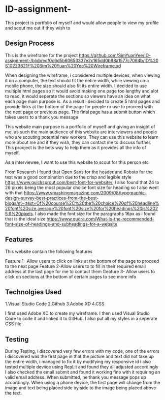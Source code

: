 # ID-assignment-
This project is portfolio of myself and would allow people to view my profile and scout me out if they wish to 

Design Process
---------------------
This is the wireframe for the project
https://github.com/SimYuanYee/ID-assignment-/blob/ecf0c6d5b60653337e2c165dd0b88a1577c7064b/ID%20S10223621F%20Sim%20Yuan%20Yee%20Wireframe.xd

When designing the wireframe, i considered multiple devices, when viewing it on a computer, the text should fit the netire width, while viewing on a mobile phone, the size should also fit its entire width. I decided to use multiple html pages so it would avoid making one page too lengthy and alot to read, it would seperate the sections so viewers have an idea on what each page main purpose is. As a result i decided to create 5 html pages and provide links at the bottom of the page for people ro use to proceed with the next page or previous page. The final page has a submit button which takes users to a thank you message 

This website main purpose is a portfolio of myself and giving an insight of me, as such the main audience of this website 
are interviewers and people who are scouting potential new workers.  They can use this website to learn more about me and if they wish, they can contact me to discuss further. This prooject is the bets way to help them as it provides all the info of myself. 

As a interviewee, I want to use this website to scout for this person etc 

From Research I found that Open Sans for the header and Roboto for the text was a good combination due to the crisp and legible style https://www.quicksprout.com/best-font-for-website/, I also found that 24 to 26 pixels being the most popular choice font size for heading so I also went with that https://www.smashingmagazine.com/2009/08/typographic-design-survey-best-practices-from-the-best-blogs/#:~:text=Of%20course%2C%20the%20choice%20of%20headline%20font%20size,average%20font%20size%20for%20headings%20is%2025.6%20pixels. I also made the font size for the paragraphs 16px as i found that is the ideal size https://www.quora.com/What-is-the-recommended-font-size-of-headings-and-subheadings-for-a-website.

Features
--------------------
This website contain the following features

Feature 1- Allow users to click on links at the bottom of the page to proceed to the next page
Feature 2-Allow users to to fill in their required email address at the last page for me to contact them
Geature 3- Allow users to click on sections at the bottom of certain pages to see more info

Technolgies Used
-------------------
1.Visual Studio Code
2.Github
3.Adobe XD
4.CSS

I first used Adobe XD to create my wireframe. I then used Visual Studio Code to code it and linked it to GitHub. I also put all my styles in a seperate CSS file 

Testing
-----------------
During Testing, i discovered very few errors with my code, one of the errors i discovered was the first page in that the picture and text did not take up the entire width, i managed to fix it by modifying my responsive id i also tested multiple deviice using Repl.it and found they all adjusted accordingly 
I also checked the email submit and found it working fine with it requiring an valid email address. When submitted, he thank you message pops up accordingly. When using a phone device, the first page will change from the image and text being placed side by side to the image being placed above the text.
